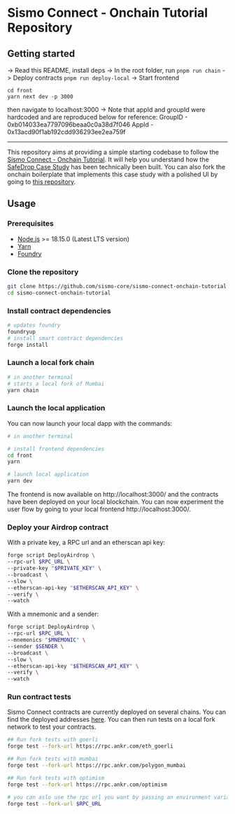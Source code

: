 # Sismo Connect - Onchain Tutorial Repository


## Getting started

-> Read this README, install deps
-> In the root folder, run ``` pnpm run chain ```
-> Deploy contracts ``` pnpm run deploy-local ```
-> Start frontend 
```
cd front
yarn next dev -p 3000
```
then navigate to localhost:3000
-> Note that appId and groupId were hardcoded and are reproduced below for reference:
GroupID - 0xb014033ea7797096beaa0c0a38d7f046
AppId - 0x13acd90f1ab192cdd936293ee2ea759f

-------------------

This repository aims at providing a simple starting codebase to follow the [Sismo Connect - Onchain Tutorial](https://docs.sismo.io/sismo-docs/build-with-sismo-connect/tutorials/onchain-tutorials/tuto). It will help you understand how the [SafeDrop Case Study](https://case-studies.sismo.io/db/safe-drop) has been technically been built. You can also fork the onchain boilerplate that implements this case study with a polished UI by going to [this repository](https://github.com/sismo-core/sismo-connect-boilerplate-onchain).

## Usage

### Prerequisites

- [Node.js](https://nodejs.org/en/download/) >= 18.15.0 (Latest LTS version)
- [Yarn](https://classic.yarnpkg.com/en/docs/install)
- [Foundry](https://book.getfoundry.sh/)

### Clone the repository

```bash
git clone https://github.com/sismo-core/sismo-connect-onchain-tutorial
cd sismo-connect-onchain-tutorial
```

### Install contract dependencies

```bash
# updates foundry
foundryup
# install smart contract dependencies
forge install
```

### Launch a local fork chain

```bash
# in another terminal
# starts a local fork of Mumbai
yarn chain
```

### Launch the local application

You can now launch your local dapp with the commands:

```bash
# in another terminal

# install frontend dependencies
cd front
yarn

# launch local application
yarn dev
```

The frontend is now available on http://localhost:3000/ and the contracts have been deployed on your local blockchain.
You can now experiment the user flow by going to your local frontend http://localhost:3000/.

### Deploy your Airdrop contract

With a private key, a RPC url and an etherscan api key:

```bash
forge script DeployAirdrop \
--rpc-url $RPC_URL \
--private-key "$PRIVATE_KEY" \
--broadcast \
--slow \
--etherscan-api-key "$ETHERSCAN_API_KEY" \
--verify \
--watch
```

With a mnemonic and a sender:

```bash
forge script DeployAirdrop \
--rpc-url $RPC_URL \
--mnemonics "$MNEMONIC" \
--sender $SENDER \
--broadcast \
--slow \
--etherscan-api-key "$ETHERSCAN_API_KEY" \
--verify \
--watch
```

### Run contract tests

Sismo Connect contracts are currently deployed on several chains.
You can find the deployed addresses [here](https://docs.sismo.io/sismo-docs/knowledge-base/resources/sismo-101).
You can then run tests on a local fork network to test your contracts.

```bash
## Run fork tests with goerli
forge test --fork-url https://rpc.ankr.com/eth_goerli

## Run fork tests with mumbai
forge test --fork-url https://rpc.ankr.com/polygon_mumbai

## Run fork tests with optimism
forge test --fork-url https://rpc.ankr.com/optimism

# you can aslo use the rpc url you want by passing an environment variable
forge test --fork-url $RPC_URL
```
